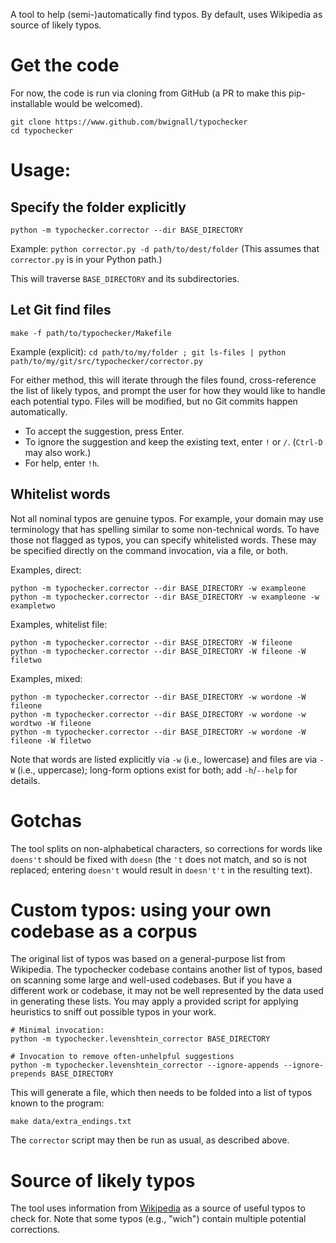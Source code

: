 A tool to help (semi-)automatically find typos.
By default, uses Wikipedia as source of likely typos.

# Get the code

For now, the code is run via cloning from GitHub
(a PR to make this pip-installable would be welcomed).

```shell script
git clone https://www.github.com/bwignall/typochecker
cd typochecker
```

# Usage:

## Specify the folder explicitly

```shell script 
python -m typochecker.corrector --dir BASE_DIRECTORY
```

Example: `python corrector.py -d path/to/dest/folder` 
(This assumes that `corrector.py` is in your Python path.) 

This will traverse `BASE_DIRECTORY` and its subdirectories.

## Let Git find files
```shell script 
make -f path/to/typochecker/Makefile
```

Example (explicit): `cd path/to/my/folder ; git ls-files | python path/to/my/git/src/typochecker/corrector.py`

For either method, this will iterate through the files found, cross-reference the 
list of likely typos, and prompt the user for how they would like to handle
each potential typo. Files will be modified, but no Git commits happen 
automatically.

* To accept the suggestion, press Enter.
* To ignore the suggestion and keep the existing text, enter `!` or `/`.
(`Ctrl-D` may also work.)
* For help, enter `!h`.

## Whitelist words

Not all nominal typos are genuine typos. For example, your domain may use 
terminology that has spelling similar to some non-technical words. To have 
those not flagged as typos, you can specify whitelisted words. These may 
be specified directly on the command invocation, via a file, or both.

Examples, direct:
```shell script
python -m typochecker.corrector --dir BASE_DIRECTORY -w exampleone
python -m typochecker.corrector --dir BASE_DIRECTORY -w exampleone -w exampletwo
```

Examples, whitelist file:
```shell script
python -m typochecker.corrector --dir BASE_DIRECTORY -W fileone
python -m typochecker.corrector --dir BASE_DIRECTORY -W fileone -W filetwo
```

Examples, mixed:
```shell script
python -m typochecker.corrector --dir BASE_DIRECTORY -w wordone -W fileone
python -m typochecker.corrector --dir BASE_DIRECTORY -w wordone -w wordtwo -W fileone
python -m typochecker.corrector --dir BASE_DIRECTORY -w wordone -W fileone -W filetwo
```

Note that words are listed explicitly via `-w` (i.e., lowercase) and 
files are via `-W` (i.e., uppercase); long-form options exist for both;
add `-h`/`--help` for details. 

# Gotchas

The tool splits on non-alphabetical characters, 
so corrections for words like `doens't` should be fixed with `doesn` 
(the `'t` does not match, and so is not replaced; 
entering `doesn't` would result in `doesn't't` in the resulting text).

# Custom typos: using your own codebase as a corpus

The original list of typos was based on a general-purpose list from 
Wikipedia. The typochecker codebase contains another list of typos, 
based on scanning some large and well-used codebases. But if you have 
a different work or codebase, it may not be well represented by the data 
used in generating these lists. You may apply a provided script for 
applying heuristics to sniff out possible typos in your work.

```shell script
# Minimal invocation:
python -m typochecker.levenshtein_corrector BASE_DIRECTORY

# Invocation to remove often-unhelpful suggestions
python -m typochecker.levenshtein_corrector --ignore-appends --ignore-prepends BASE_DIRECTORY
```

This will generate a file, which then needs to be folded into
a list of typos known to the program:

```shell script
make data/extra_endings.txt 
```

The `corrector` script may then be run as usual, as described above.

# Source of likely typos

The tool uses information from 
[Wikipedia](https://en.wikipedia.org/wiki/Wikipedia:Lists_of_common_misspellings/For_machines)
as a source of useful typos to check for. Note that some typos (e.g., "wich") contain multiple potential corrections.
